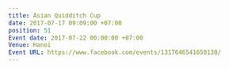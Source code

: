 ```yaml
---
title: Asian Quidditch Cup
date: 2017-07-17 09:09:00 +07:00
position: 51
Event date: 2017-07-22 00:00:00 +07:00
Venue: Hanoi
Event URL: https://www.facebook.com/events/1317646541650130/
---
```


